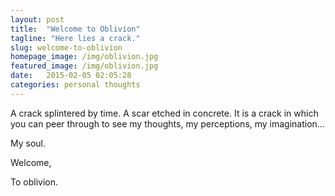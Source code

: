 ```yaml
---
layout: post
title:  "Welcome to Oblivion"
tagline: "Here lies a crack."
slug: welcome-to-oblivion
homepage_image: /img/oblivion.jpg
featured_image: /img/oblivion.jpg
date:   2015-02-05 02:05:28
categories: personal thoughts
---
```


A crack splintered by time. A scar etched in concrete. It is a crack in which you can peer through to see my thoughts, my perceptions, my imagination…


My soul.


Welcome, 


To oblivion. 
